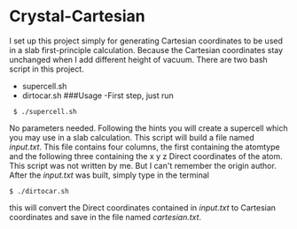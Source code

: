 # Crystal-Cartesian
I set up this project simply for generating Cartesian coordinates to be used in a slab first-principle calculation. Because the Cartesian coordinates stay unchanged when I add different height of vacuum. There are two bash script in this project.
- supercell.sh
- dirtocar.sh
###Usage
-First step, just run
```shell
 $ ./supercell.sh
 ```
No parameters needed. Following the hints you will create a supercell which you may use in a slab calculation. This script will build a file named _input.txt_. This file contains four columns, the first containing the atomtype and the following three containing the x y z Direct coordinates of the atom. This script was not written by me. But I can't remember the origin author.  
After the _input.txt_ was built, simply type in the terminal
```shell
$ ./dirtocar.sh
```
this will convert the Direct coordinates contained in _input.txt_ to Cartesian coordinates and save in the file named _cartesian.txt_.
